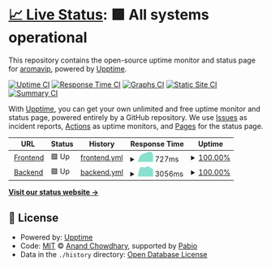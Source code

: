 # [📈 Live Status](https://demo.upptime.js.org): <!--live status--> **🟩 All systems operational**

This repository contains the open-source uptime monitor and status page for [aromavip](https://demo.upptime.js.org), powered by [Upptime](https://github.com/upptime/upptime).

[![Uptime CI](https://github.com/aromavip/upptime/workflows/Uptime%20CI/badge.svg)](https://github.com/aromavip/upptime/actions?query=workflow%3A%22Uptime+CI%22)
[![Response Time CI](https://github.com/aromavip/upptime/workflows/Response%20Time%20CI/badge.svg)](https://github.com/aromavip/upptime/actions?query=workflow%3A%22Response+Time+CI%22)
[![Graphs CI](https://github.com/aromavip/upptime/workflows/Graphs%20CI/badge.svg)](https://github.com/aromavip/upptime/actions?query=workflow%3A%22Graphs+CI%22)
[![Static Site CI](https://github.com/aromavip/upptime/workflows/Static%20Site%20CI/badge.svg)](https://github.com/aromavip/upptime/actions?query=workflow%3A%22Static+Site+CI%22)
[![Summary CI](https://github.com/aromavip/upptime/workflows/Summary%20CI/badge.svg)](https://github.com/aromavip/upptime/actions?query=workflow%3A%22Summary+CI%22)

With [Upptime](https://upptime.js.org), you can get your own unlimited and free uptime monitor and status page, powered entirely by a GitHub repository. We use [Issues](https://github.com/aromavip/upptime/issues) as incident reports, [Actions](https://github.com/aromavip/upptime/actions) as uptime monitors, and [Pages](https://demo.upptime.js.org) for the status page.

<!--start: status pages-->
<!-- This summary is generated by Upptime (https://github.com/upptime/upptime) -->
<!-- Do not edit this manually, your changes will be overwritten -->
<!-- prettier-ignore -->
| URL | Status | History | Response Time | Uptime |
| --- | ------ | ------- | ------------- | ------ |
| <img alt="" src="https://icons.duckduckgo.com/ip3/www.sparaku-aroma-romance.com.ico" height="13"> [Frontend](https://www.sparaku-aroma-romance.com) | 🟩 Up | [frontend.yml](https://github.com/aromavip/upptime/commits/HEAD/history/frontend.yml) | <details><summary><img alt="Response time graph" src="./graphs/frontend/response-time-week.png" height="20"> 727ms</summary><br><a href="https://aromavip.github.io/upptime/history/frontend"><img alt="Response time 669" src="https://img.shields.io/endpoint?url=https%3A%2F%2Fraw.githubusercontent.com%2Faromavip%2Fupptime%2FHEAD%2Fapi%2Ffrontend%2Fresponse-time.json"></a><br><a href="https://aromavip.github.io/upptime/history/frontend"><img alt="24-hour response time 626" src="https://img.shields.io/endpoint?url=https%3A%2F%2Fraw.githubusercontent.com%2Faromavip%2Fupptime%2FHEAD%2Fapi%2Ffrontend%2Fresponse-time-day.json"></a><br><a href="https://aromavip.github.io/upptime/history/frontend"><img alt="7-day response time 727" src="https://img.shields.io/endpoint?url=https%3A%2F%2Fraw.githubusercontent.com%2Faromavip%2Fupptime%2FHEAD%2Fapi%2Ffrontend%2Fresponse-time-week.json"></a><br><a href="https://aromavip.github.io/upptime/history/frontend"><img alt="30-day response time 669" src="https://img.shields.io/endpoint?url=https%3A%2F%2Fraw.githubusercontent.com%2Faromavip%2Fupptime%2FHEAD%2Fapi%2Ffrontend%2Fresponse-time-month.json"></a><br><a href="https://aromavip.github.io/upptime/history/frontend"><img alt="1-year response time 669" src="https://img.shields.io/endpoint?url=https%3A%2F%2Fraw.githubusercontent.com%2Faromavip%2Fupptime%2FHEAD%2Fapi%2Ffrontend%2Fresponse-time-year.json"></a></details> | <details><summary><a href="https://aromavip.github.io/upptime/history/frontend">100.00%</a></summary><a href="https://aromavip.github.io/upptime/history/frontend"><img alt="All-time uptime 100.00%" src="https://img.shields.io/endpoint?url=https%3A%2F%2Fraw.githubusercontent.com%2Faromavip%2Fupptime%2FHEAD%2Fapi%2Ffrontend%2Fuptime.json"></a><br><a href="https://aromavip.github.io/upptime/history/frontend"><img alt="24-hour uptime 100.00%" src="https://img.shields.io/endpoint?url=https%3A%2F%2Fraw.githubusercontent.com%2Faromavip%2Fupptime%2FHEAD%2Fapi%2Ffrontend%2Fuptime-day.json"></a><br><a href="https://aromavip.github.io/upptime/history/frontend"><img alt="7-day uptime 100.00%" src="https://img.shields.io/endpoint?url=https%3A%2F%2Fraw.githubusercontent.com%2Faromavip%2Fupptime%2FHEAD%2Fapi%2Ffrontend%2Fuptime-week.json"></a><br><a href="https://aromavip.github.io/upptime/history/frontend"><img alt="30-day uptime 100.00%" src="https://img.shields.io/endpoint?url=https%3A%2F%2Fraw.githubusercontent.com%2Faromavip%2Fupptime%2FHEAD%2Fapi%2Ffrontend%2Fuptime-month.json"></a><br><a href="https://aromavip.github.io/upptime/history/frontend"><img alt="1-year uptime 100.00%" src="https://img.shields.io/endpoint?url=https%3A%2F%2Fraw.githubusercontent.com%2Faromavip%2Fupptime%2FHEAD%2Fapi%2Ffrontend%2Fuptime-year.json"></a></details>
| <img alt="" src="https://icons.duckduckgo.com/ip3/www.sparaku-aroma-romance.com.ico" height="13"> [Backend](https://www.sparaku-aroma-romance.com/api/v1/cast) | 🟩 Up | [backend.yml](https://github.com/aromavip/upptime/commits/HEAD/history/backend.yml) | <details><summary><img alt="Response time graph" src="./graphs/backend/response-time-week.png" height="20"> 3056ms</summary><br><a href="https://aromavip.github.io/upptime/history/backend"><img alt="Response time 3167" src="https://img.shields.io/endpoint?url=https%3A%2F%2Fraw.githubusercontent.com%2Faromavip%2Fupptime%2FHEAD%2Fapi%2Fbackend%2Fresponse-time.json"></a><br><a href="https://aromavip.github.io/upptime/history/backend"><img alt="24-hour response time 2467" src="https://img.shields.io/endpoint?url=https%3A%2F%2Fraw.githubusercontent.com%2Faromavip%2Fupptime%2FHEAD%2Fapi%2Fbackend%2Fresponse-time-day.json"></a><br><a href="https://aromavip.github.io/upptime/history/backend"><img alt="7-day response time 3056" src="https://img.shields.io/endpoint?url=https%3A%2F%2Fraw.githubusercontent.com%2Faromavip%2Fupptime%2FHEAD%2Fapi%2Fbackend%2Fresponse-time-week.json"></a><br><a href="https://aromavip.github.io/upptime/history/backend"><img alt="30-day response time 3167" src="https://img.shields.io/endpoint?url=https%3A%2F%2Fraw.githubusercontent.com%2Faromavip%2Fupptime%2FHEAD%2Fapi%2Fbackend%2Fresponse-time-month.json"></a><br><a href="https://aromavip.github.io/upptime/history/backend"><img alt="1-year response time 3167" src="https://img.shields.io/endpoint?url=https%3A%2F%2Fraw.githubusercontent.com%2Faromavip%2Fupptime%2FHEAD%2Fapi%2Fbackend%2Fresponse-time-year.json"></a></details> | <details><summary><a href="https://aromavip.github.io/upptime/history/backend">100.00%</a></summary><a href="https://aromavip.github.io/upptime/history/backend"><img alt="All-time uptime 100.00%" src="https://img.shields.io/endpoint?url=https%3A%2F%2Fraw.githubusercontent.com%2Faromavip%2Fupptime%2FHEAD%2Fapi%2Fbackend%2Fuptime.json"></a><br><a href="https://aromavip.github.io/upptime/history/backend"><img alt="24-hour uptime 100.00%" src="https://img.shields.io/endpoint?url=https%3A%2F%2Fraw.githubusercontent.com%2Faromavip%2Fupptime%2FHEAD%2Fapi%2Fbackend%2Fuptime-day.json"></a><br><a href="https://aromavip.github.io/upptime/history/backend"><img alt="7-day uptime 100.00%" src="https://img.shields.io/endpoint?url=https%3A%2F%2Fraw.githubusercontent.com%2Faromavip%2Fupptime%2FHEAD%2Fapi%2Fbackend%2Fuptime-week.json"></a><br><a href="https://aromavip.github.io/upptime/history/backend"><img alt="30-day uptime 100.00%" src="https://img.shields.io/endpoint?url=https%3A%2F%2Fraw.githubusercontent.com%2Faromavip%2Fupptime%2FHEAD%2Fapi%2Fbackend%2Fuptime-month.json"></a><br><a href="https://aromavip.github.io/upptime/history/backend"><img alt="1-year uptime 100.00%" src="https://img.shields.io/endpoint?url=https%3A%2F%2Fraw.githubusercontent.com%2Faromavip%2Fupptime%2FHEAD%2Fapi%2Fbackend%2Fuptime-year.json"></a></details>

<!--end: status pages-->

[**Visit our status website →**](https://demo.upptime.js.org)

## 📄 License

- Powered by: [Upptime](https://github.com/upptime/upptime)
- Code: [MIT](./LICENSE) © [Anand Chowdhary](https://anandchowdhary.com), supported by [Pabio](https://pabio.com)
- Data in the `./history` directory: [Open Database License](https://opendatacommons.org/licenses/odbl/1-0/)
